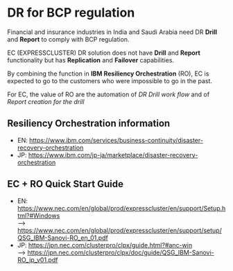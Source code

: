 # DR for BCP regulation

Financial and insurance industries in India and Saudi Arabia need DR **Drill** and **Report** to comply with BCP regulation.

EC (EXPRESSCLUSTER) DR solution does not have **Drill** and **Report** functionality but has **Replication** and **Failover** capabilities.

By combining the function in **IBM Resiliency Orchestration** (RO), EC is expected to go to the customers who were impossible to go in the past.

For EC, the value of RO are the automation of *DR Drill work flow* and of *Report creation for the drill*

## Resiliency Orchestration information
- EN:	https://www.ibm.com/services/business-continuity/disaster-recovery-orchestration
- JP:	https://www.ibm.com/jp-ja/marketplace/disaster-recovery-orchestration

## EC + RO Quick Start Guide
- EN:	https://www.nec.com/en/global/prod/expresscluster/en/support/Setup.html?#Windows  
  --> https://www.nec.com/en/global/prod/expresscluster/en/support/setup/QSG_IBM-Sanovi-RO_en_01.pdf
- JP:	https://jpn.nec.com/clusterpro/clpx/guide.html?#anc-win  
  --> https://jpn.nec.com/clusterpro/clpx/doc/guide/QSG_IBM-Sanovi-RO_jp_v01.pdf
